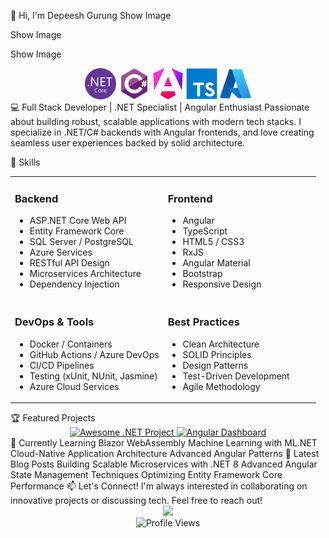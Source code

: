 👋 Hi, I'm Depeesh Gurung
Show Image

Show Image

Show Image

<div align="center"> <img src="https://raw.githubusercontent.com/devicons/devicon/master/icons/dotnetcore/dotnetcore-original.svg" alt=".NET Core" width="50" height="50"/> <img src="https://raw.githubusercontent.com/devicons/devicon/master/icons/csharp/csharp-original.svg" alt="C#" width="50" height="50"/> <img src="https://raw.githubusercontent.com/devicons/devicon/master/icons/angular/angular-original.svg" alt="Angular" width="50" height="50"/> <img src="https://raw.githubusercontent.com/devicons/devicon/master/icons/typescript/typescript-original.svg" alt="TypeScript" width="50" height="50"/> <img src="https://raw.githubusercontent.com/devicons/devicon/master/icons/azure/azure-original.svg" alt="Azure" width="50" height="50"/> </div>
💻 Full Stack Developer | .NET Specialist | Angular Enthusiast
Passionate about building robust, scalable applications with modern tech stacks. I specialize in .NET/C# backends with Angular frontends, and love creating seamless user experiences backed by solid architecture.

🚀 Skills
<table> <tr> <td valign="top" width="50%"> <h3>Backend</h3> <ul> <li>ASP.NET Core Web API</li> <li>Entity Framework Core</li> <li>SQL Server / PostgreSQL</li> <li>Azure Services</li> <li>RESTful API Design</li> <li>Microservices Architecture</li> <li>Dependency Injection</li> </ul> </td> <td valign="top" width="50%"> <h3>Frontend</h3> <ul> <li>Angular</li> <li>TypeScript</li> <li>HTML5 / CSS3</li> <li>RxJS</li> <li>Angular Material</li> <li>Bootstrap</li> <li>Responsive Design</li> </ul> </td> </tr> <tr> <td valign="top" width="50%"> <h3>DevOps & Tools</h3> <ul> <li>Docker / Containers</li> <li>GitHub Actions / Azure DevOps</li> <li>CI/CD Pipelines</li> <li>Testing (xUnit, NUnit, Jasmine)</li> <li>Azure Cloud Services</li> </ul> </td> <td valign="top" width="50%"> <h3>Best Practices</h3> <ul> <li>Clean Architecture</li> <li>SOLID Principles</li> <li>Design Patterns</li> <li>Test-Driven Development</li> <li>Agile Methodology</li> </ul> </td> </tr> </table>
<!-- 📈 GitHub Stats
<div align="center"> <img src="https://github-readme-stats.vercel.app/api?username=lawangGurung&show_icons=true&count_private=true&theme=react" alt="GitHub Stats" height="170"/> <img src="https://github-readme-stats.vercel.app/api/top-langs/?username=yourusername&layout=compact&theme=react" alt="Most Used Languages" height="170"/> </div> -->
🏆 Featured Projects
<div align="center"> <a href="https://github.com/lawangGurung/BookStore"> <img src="https://github-readme-stats.vercel.app/api/pin/?username=lawangGurung&BookStore&theme=react" alt="Awesome .NET Project"/> </a> <a href="https://github.com/lawangGurung/angular-dashboard"> <img src="https://github-readme-stats.vercel.app/api/pin/?username=lawangGurung&repo=angular-dashboard&theme=react" alt="Angular Dashboard"/> </a> </div>
🌱 Currently Learning
Blazor WebAssembly
Machine Learning with ML.NET
Cloud-Native Application Architecture
Advanced Angular Patterns
📝 Latest Blog Posts
<!-- BLOG-POST-LIST:START -->
Building Scalable Microservices with .NET 8
Advanced Angular State Management Techniques
Optimizing Entity Framework Core Performance
<!-- BLOG-POST-LIST:END -->
📫 Let's Connect!
I'm always interested in collaborating on innovative projects or discussing tech. Feel free to reach out!

<div align="center"> <a href="mailto:your.email@example.com"> <img src="https://img.shields.io/badge/Email-Contact%20Me-red?style=for-the-badge&logo=gmail"/> </a> </div>
<div align="center"> <img src="https://komarev.com/ghpvc/?username=yourusername&color=brightgreen&style=flat-square&label=Profile+Views" alt="Profile Views"/> </div>
